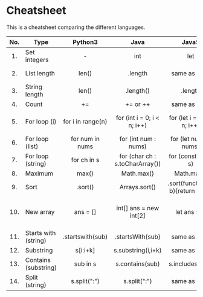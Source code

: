 # Cheatsheet

This is a cheatsheet comparing the different languages.


| No. |   Type   | Python3 | Java | JavaS | C++ | Scala | Go | C# | Swift |
|:---:|----------|:-------:|:----:|:-----:|:---:|:-----:|:--:|:--:|:-----:|
|  1. | Set integers | - | int | let | int | var | := | int | var |
|  2. | List length | len() | .length | same as Java | .size() | same as Java | same as Py3 | .Count or .Length | .count | .length | len() | .Length | .count |
|  3. | String length | len() | .length() | .length | .length() or .size() | .length | len() | .Length | .count |
|  4. | Count | += | += or ++ | same as Java | same as Java | same as Py3 | same as Java | same as Java | same as Py3 |
|  5. | For loop (i) | for i in range(n) | for (int i = 0; i < n; i++) | for (let i = 0; i < n; i++) | same as Java | for (i <- 0 until n) or for (i <- 0 to n) | for i, _ := range nums or for (int i := 0; i < n; i++) | same as Java | for i in 0...n or for i in 0..<n |
|  6. | For loop (list) | for num in nums | for (int num : nums) | for (let num of nums) | same as Java | for (num <- nums) | for _, num := range nums | same as Java | same as Py3 |
|  7. | For loop (string) | for ch in s | for (char ch : s.toCharArray()) | for (const ch of s) | for (char& ch : s) | for (ch <- s) | for _, ch := range s | foreach (char ch in s) | same as Py3 |
|  8. | Maximum | max() | Math.max() | Math.max() | max() | Math.max() | max() | Math.Max() | max() |
|  9. | Sort | .sort() | Arrays.sort() | .sort(function(a, b){return a-b}) | sort(nums.begin(), nums.end()) | .sorted | sort.Ints() or sort.Strings() | Array.Sort() | .sort() or .sorted() |
|  10. | New array | ans = [] | int[] ans = new int[2] | let ans = [] | `vector<int> ans` | `var ans = new Array[Int](2) or var ans = Array.fill(n)(0L)` | ans := []int{} or make([]int, 2) | int[] ans = new int[n] | `var ans = [Int]() or var ans = Array(repeating: 0, count: n)` |
|  11. | Starts with (string) | .startswith(sub) | .startsWith(sub) | same as Java | .starts_with(sub) | same as Java | strings.HasPrefix(words[i], sub) | .StartsWith(sub) | .hasPrefix(sub) |
|  12. | Substring | s[i:i+k] | s.substring(i,i+k) | same as Java | s.substr(i,k) | same as Java | same as Py3 | .Substring(i,k) |  |
|  13. | Contains (substring) | sub in s | s.contains(sub) | s.includes(sub) | same as Java | same as Java | strings.Contains(s,sub) | s.Contains(sub) | same as Java |
|  14. | Split (string) | s.split(":") | s.split(":") | same as Java | - | same as Java | strings.Split(s, ":") | s.Split(':') | s.split(separator: ":") |